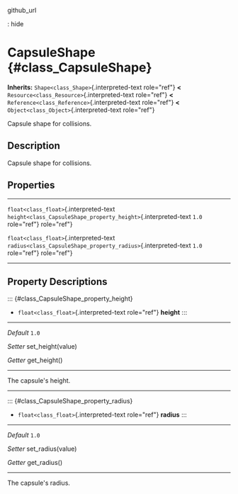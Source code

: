 github\_url

:   hide

CapsuleShape {#class_CapsuleShape}
============

**Inherits:** `Shape<class_Shape>`{.interpreted-text role="ref"} **\<**
`Resource<class_Resource>`{.interpreted-text role="ref"} **\<**
`Reference<class_Reference>`{.interpreted-text role="ref"} **\<**
`Object<class_Object>`{.interpreted-text role="ref"}

Capsule shape for collisions.

Description
-----------

Capsule shape for collisions.

Properties
----------

  ---------------------------------------- ---------------------------------------------------------------- -------
  `float<class_float>`{.interpreted-text   `height<class_CapsuleShape_property_height>`{.interpreted-text   `1.0`
  role="ref"}                              role="ref"}                                                      

  `float<class_float>`{.interpreted-text   `radius<class_CapsuleShape_property_radius>`{.interpreted-text   `1.0`
  role="ref"}                              role="ref"}                                                      
  ---------------------------------------- ---------------------------------------------------------------- -------

Property Descriptions
---------------------

::: {#class_CapsuleShape_property_height}
-   `float<class_float>`{.interpreted-text role="ref"} **height**
:::

  ----------- --------------------
  *Default*   `1.0`

  *Setter*    set\_height(value)

  *Getter*    get\_height()
  ----------- --------------------

The capsule\'s height.

------------------------------------------------------------------------

::: {#class_CapsuleShape_property_radius}
-   `float<class_float>`{.interpreted-text role="ref"} **radius**
:::

  ----------- --------------------
  *Default*   `1.0`

  *Setter*    set\_radius(value)

  *Getter*    get\_radius()
  ----------- --------------------

The capsule\'s radius.
